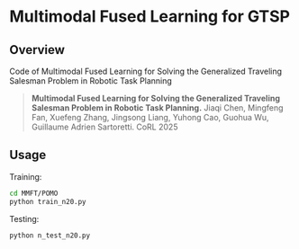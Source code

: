 # Multimodal Fused Learning for GTSP

## Overview

Code of Multimodal Fused Learning for Solving the Generalized Traveling Salesman Problem in Robotic Task Planning

> **Multimodal Fused Learning for Solving the Generalized Traveling Salesman Problem in Robotic Task Planning.**
> Jiaqi Chen, Mingfeng Fan, Xuefeng Zhang, Jingsong Liang, Yuhong Cao, Guohua Wu, Guillaume Adrien Sartoretti.  CoRL 2025


## Usage

Training:
```bash
cd MMFT/POMO
python train_n20.py
```

Testing:
```bash
python n_test_n20.py
```
